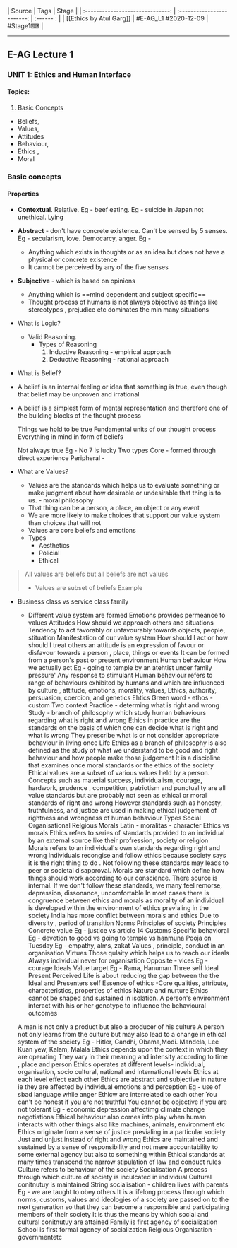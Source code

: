 | Source                           | Tags                       | Stage     |
| :------------------------------: | :------------------------: | :------ : |
| [[Ethics by Atul Garg]]          | #E-AG_L1  #2020-12-09      | #Stage1⌨  |


---

## E-AG Lecture 1
### UNIT 1: Ethics and Human Interface
#### Topics: 
1. Basic Concepts
-  Beliefs, 
-  Values, 
-  Attitudes
-  Behaviour, 
-  Ethics , 
-  Moral

### Basic concepts
#### Properties
- **Contextual**. Relative. Eg - beef eating. Eg - suicide in Japan not unethical. Lying

- **Abstract** - don't have concrete existence. Can't be sensed by 5 senses. Eg - secularism, love. Democarcy, anger. Eg - 
	-  Anything which exists in thoughts or as an idea but does not have a physical or concrete existence
	-  It cannot be perceived by any of the five senses

- **Subjective** - which is based on opinions 
	- Anything which is ==mind dependent and subject specific==
	- Thought process of humans is not always objective as things like stereotypes , prejudice etc dominates the min many situations


- What is Logic?
	- Valid Reasoning.
		- Types of Reasoning
			1. Inductive Reasoning - empirical approach
			2. Deductive Reasoning - rational approach

- What is Belief? 
- A belief is an internal feeling or idea that something is true, even though that belief may be unproven and irrational
- A belief is a simplest form of mental representation and therefore one of the building blocks of the thought process

	Things we hold to be true
	Fundamental units of our thought process
	Everything in mind in form of beliefs
	
	
	Not always true
		Eg - No 7 is lucky 
	Two types
		Core - formed through direct experience
		Peripheral - 
		
		
- What are Values?
	- Values are the standards which helps us to evaluate something or make judgment about how desirable or undesirable that thing is to us. - moral philosophy
	- That thing can be a person, a place, an object or any event
	- We are more likely to make choices that support our value system than choices that will not  
	- Values are core beliefs and emotions
	- Types
		- Aesthetics
		- Policial
		- Ethical

> All values are beliefs but all beliefs are not values
> - Values are subset of beliefs
Example 
- Business class vs service class family
	- Different value system are formed 
	Emotions provides permeance to values
Attitudes
	How should we approach others and situations
	Tendency to act favorably or unfavourably towards objects, people, stituation
	Manifestation of our value system
	How should I act or how should I treat others
	 an attitude is an expression of favour or disfavour towards a person , place, things or events 
	It can be formed from a person's past or present environment
Human behaviour
	How we actually act
		 Eg - going to temple by an atehtist under family pressure'
	Any response to stimulant
	Human behaviour refers to range of behaviours exhibited by humans and which are influenced by culture , attitude, emotions, morality, values, Ethics, authority, persuasion, coercion, and genetics
Ehtics
	Green word - ethos - custom
	Two context
		Practice - determing what is right and wrong
		Study - branch of philosophy which study human behaviours regarding what is right and wrong
	Ethics in practice are the standards on the basis of which one can decide what is right and what is wrong
		They prescribe what is or not consider appropriate behaviour in living once Life
	Ethics as a branch of philosophy is also defined as the study of what we understand to be good and right behaviour and how people make those judgement
	It is a discipline that examines once moral standards or the ethics of the society
	Ethical values are a subset of various values held by a person.
		Concepts such as material success, individualism, courage, hardwork, prudence , competition, patriotism and punctuality are all value standards but are probably not seen as ethical or moral standards of right and wrong
		However standards such as honesty, truthfulness, and justice are used in making ethical judgement of rightness and wrongness of human behaviour
	Types
		Social
		Organisational
		Relgious
Morals
	Latin - moralitas - character
Ethics vs morals
	Ethics refers to series of standards provided to an individual by an external source like their profression, society or religion
	Morals refers to an individual's own standards regarding right and wrong 
	Individuals recongise and follow ethics because society says it is the right thing to do . Not following these standards may leads to peer or societal disapproval.
	Morals are standard which define how things should work according to our conscience. There source is internal. If we don't follow these standards, we many feel remorse, depression, dissonance, uncomfortable
	In most cases there is congruence between ethics and morals as morality of an individual is developed within the environment of ethics previaling in the society
India has more conflict between morals and ethics
	Due to diversity , period of transition
Norms
	Principles of society
Principles
	Concrete value
	Eg - justice vs article 14
Customs 
	Specific behavioral
	Eg - devotion to good vs going to temple vs hanmuna Pooja on Tuesday
	Eg - empathy, alms, zakat
Values , principle, conduct in an organisation
Virtues 
	Those qulaity which helps us to reach our ideals
	Always individual never for organisation
	Opposite - vices
	Eg - courage
Ideals
	Value target
	Eg - Rama, Hanuman
Three self
	Ideal
	Present
	Perceived
	Life is about reducing the gap between the the Ideal and Presenters self
Essence of ethics -Core qualities, attribute, characteristics, properties of ethics
	Nature and nurture
		Ethics cannot be shaped and sustained in isolation. A person's environment interact with his or her genotype to influence the behavioural outcomes

	A man is not only a product but also a producer of his culture
		A person not only learns from the culture but may also lead to a change in ethical system of the society
		Eg - Hitler, Gandhi, Obama,Modi. Mandela, Lee Kuan yew, Kalam, Malala
	Ethics depends upon the context in which they are operating
		They vary in their meaning and intensity according to time , place and person
	Ethics operates at different levels- individual, organisation, socio cultural, national and international levels 
		Ethics at each level effect each other
	Ethics are abstract and subjective in nature ie they are affected by individual emotions and perception
		Eg - use of sbad language while anger
	Ethicw are interrelated to each other
		You can't be honest if you are not truthful
		You cannot be objective if you are not tolerant
		Eg - economic depression affectimg climate change negotiations
	Ethical behaviour also comes into play when human interacts with other things also like machines, animals, environment etc
	Ethics originate from a sense of justice previaling in a particular society
		Just and unjust instead of right and wrong
	Ethics are maintained and sustained by a sense of responsibility and not mere accountability to some external agency but also to something within
	Ethical standards at many times transcend the narrow stipulation of law and conduct rules 
Culture refers to behaviour of the society
Socialisation
	A process through which culture of society is inculcated in individual
	Cultural conitnutuy is maintained
	String socialisation - children lives with parents
	Eg - we are taught to obey others
	It is a lifelong process through which norms, customs, values and ideologies of a society are passed on to the next generation so that they can become a responsible and participating members of their society
	It is thus the means by which social and cultural conitnutuy are attained
	Family is first agency of socialization
	School is first formal agency of socialization
	Relgious Organisation - governmentetc 


